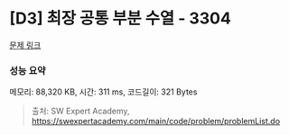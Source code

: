 # [D3] 최장 공통 부분 수열 - 3304 

[문제 링크](https://swexpertacademy.com/main/code/problem/problemDetail.do?contestProbId=AWBOHEx66kIDFAWr) 

### 성능 요약

메모리: 88,320 KB, 시간: 311 ms, 코드길이: 321 Bytes



> 출처: SW Expert Academy, https://swexpertacademy.com/main/code/problem/problemList.do